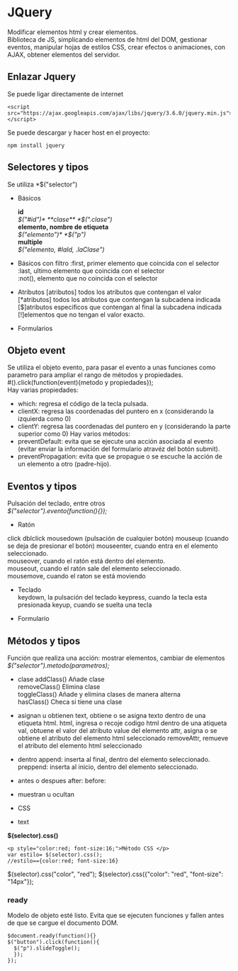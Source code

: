 # JQuery
Modificar elementos html y crear elementos.  
Biblioteca de JS, simplicando elementos de html del DOM, gestionar eventos, manipular hojas de estilos CSS, crear efectos o animaciones, con AJAX, obtener elementos del servidor.

## Enlazar Jquery

Se puede ligar directamente de internet
```
<script src="https://ajax.googleapis.com/ajax/libs/jquery/3.6.0/jquery.min.js"></script>
```
Se puede descargar y hacer host en el proyecto: 
```
npm install jquery
```
## Selectores y tipos
Se utiliza *$("selector")
* Básicos  

  **id**  
    *$("#id")*  
  **clase**   
    *$(".clase")*  
  **elemento, nombre de etiqueta**   
   *$("elemento")*  
    *$("p")*  
  **multiple**   
    *$("elemento, #laId, .laClase")*  
  
* Básicos con filtro
    \:first, primer elemento que coincida con el selector  
    \:last, ultimo elemento que coincida con el selector  
    \:not(), elemento que no coincida con el selector  
    
* Atributos
[atributos] todos los atributos que contengan el valor  
[\*atributos] todos los atributos que contengan la subcadena indicada  
[$]atributos especificos que contengan al final la subcadena indicada  
[!]elementos que no tengan el valor exacto. 
* Formularios

## Objeto event
Se utiliza el objeto evento, para pasar el evento a unas funciones como parametro para ampliar el rango de métodos y propiedades.  
#().click(function(event){metodo y propiedades});  
Hay varias propiedades:  
* which: regresa el código de la tecla pulsada. 
* clientX: regresa las coordenadas del puntero en x (considerando la izquierda como 0)
* clientY: regresa las coordenadas del puntero en y (considerando la parte superior como 0)
Hay varios métodos:  
* preventDefault: evita que se ejecute una acción asociada al evento (evitar enviar la información del formulario atravéz del botón submit).
* preventPropagation: evita que se propague o se escuche la acción de un elemento a otro (padre-hijo).  

## Eventos y tipos

Pulsación del teclado, entre otros  
*$("selector").evento(function(){});*
* Ratón

click
dblclick
mousedown (pulsación de cualquier botón)
mouseup (cuando se deja de presionar el botón)
mouseenter, cuando entra en el elemento seleccionado.  
mouseover, cuando el ratón está dentro del elemento.  
mouseout, cuando el ratón sale del elemento seleccionado.  
mousemove, cuando el raton se está moviendo   
* Teclado  
keydown, la pulsación del teclado
keypress, cuando la tecla esta presionada
keyup, cuando se suelta una tecla

* Formulario


## Métodos y tipos
Función que realiza una acción: mostrar elementos, cambiar de elementos
*$("selector").metodo(parametros);*
* clase
addClass() Añade clase  
removeClass() Elimina clase  
toggleClass() Añade y elimina clases de manera alterna  
hasClass() Checa si tiene una clase  

* asignan u obtienen
text, obtiene o se asigna texto dentro de una etiqueta html. 
html, ingresa o recoje codigo html dentro de una atiqueta
val, obtuene el valor del atributo value del elemento
attr, asigna o se obtiene el atributo del elemento html seleccionado
removeAttr, remueve el atributo del elemento html seleccionado
* dentro
append: inserta al final, dentro del elemento seleccionado. 
preppend: inserta al inicio, dentro del elemento seleccionado. 
* antes o despues
after: 
before:
* muestran u ocultan
* CSS
* text

**$(selector).css()**
```
<p style="color:red; font-size:16;">Método CSS </p>
var estilo= $(selector).css();
//estilo=={color:red; font-size:16}

```
$(selector).css("color", "red");
$(selector).css({"color": "red", "font-size": "14px"});


### ready
Modelo de objeto esté listo. Evita que se ejecuten funciones y fallen antes de que se cargue el documento DOM.

```
$document.ready(function(){}
$("button").click(function(){
  $("p").slideToggle();
  });
});
```

